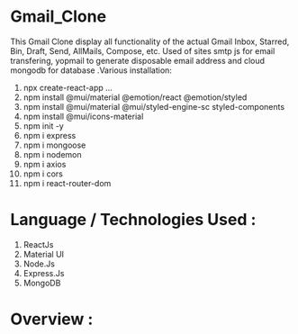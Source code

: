 # Gmail_Clone
This Gmail Clone display all functionality of the actual Gmail Inbox, Starred, Bin, Draft, Send, AllMails, Compose, etc. Used of sites smtp js for email transfering, yopmail to generate disposable email address and cloud mongodb for database .Various installation:
1) npx create-react-app ...
2) npm install @mui/material @emotion/react @emotion/styled
3) npm install @mui/material @mui/styled-engine-sc styled-components
4) npm install @mui/icons-material
5) npm init -y
6) npm i express
7) npm i mongoose
8) npm i nodemon
9) npm i axios
10) npm i cors
11) npm i react-router-dom

# Language / Technologies Used :
1) ReactJs
2) Material UI
3) Node.Js
4) Express.Js
5) MongoDB

# Overview :
